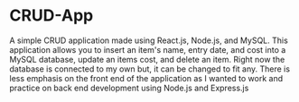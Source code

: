 # CRUD-App
A simple CRUD application made using React.js, Node.js, and MySQL.
This application allows you to insert an item's name, entry date, and cost into a MySQL database, update an items cost, and delete an item.
Right now the database is connected to my own but, it can be changed to fit any. 
There is less emphasis on the front end of the application as I wanted to work and practice on back end development using Node.js and Express.js
